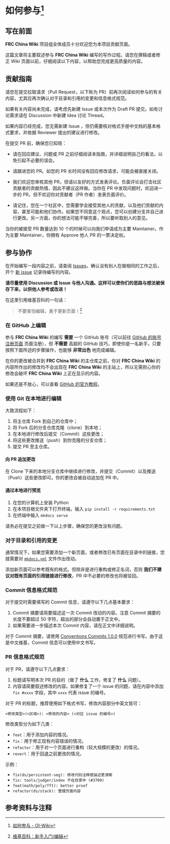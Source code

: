 # 如何参与[^ref1]

## 写在前面

**FRC China Wiki** 项目组全体成员十分欢迎您为本项目贡献页面。

这篇文章将主要叙述参与 **FRC China Wiki** 编写的写作过程。请您在撰稿或者修正 Wiki 页面以前，仔细阅读以下内容，以帮助您完成更高质量的内容。

## 贡献指南

请您在提交拉取请求（Pull Request，以下称为 PR）前再次阅读如何参与的有关内容，尤其应再次确认对于目录和引用的变更和信息格式规范。

如果有关内容尚未完成，请考虑先新建 Issue 或本次作为 Draft PR 提交。如有讨论需求请在 Discussion 中新建 Idea 讨论 Thread。

如果内容已经完成，您无需新建 Issue ，但仍需要核对格式手册中文档的基本格式要求，并依据 Reviewer 提出的建议进行修改。

在提交 PR 前，确保您已知晓：

- 请在回应建议、问题或 PR 之前仔细阅读本指南，并详细说明自己的看法，以免引起不必要的误会。

- 请跟进您的 PR。如您的 PR 长时间没有回应修改请求，可能会被直接关闭。

- 我们欢迎您审核其他 PR，但请以友好的方式发表评论。负面评论会打击社区贡献者的贡献热情，因此不建议这样做。当你在 PR 中发现问题时，欢迎进一步的 PR，但不欢迎你对贡献者（PR 作者）发表负面评价。

- 请记住，您在一个社区中，您需要学会接受其他人的贡献，以及他们贡献的内容，甚至可能和他们协作。如果您不同意这个观点，您可以创建分支并自己进行更改。另一方面，你的想法可能不够完善，所以要听取别人的意见。

当你的被接受 PR 数量达到 10 个的时候可以向我们申请成为主要 Maintainer。作为主要 Maintainer，你拥有 Approve 他人 PR 的一票决定权。

## 参与协作

在开始编写一段内容之前，请查阅 [Issues](https://github.com/FRC-China/FRC-wiki/issues)，确认没有别人在做相同的工作之后，开个 [新 issue](https://github.com/FRC-China/FRC-wiki/issues/new) 记录待编写的内容。

**请尽量使用 Discussion 或 Issue 与他人沟通。这样可以使你们的思路与想法被保存下来，以供他人参考或改进！**

在这里引用维基百科的一句话：

> 不要害怕编辑，勇于更新页面！[^ref2]

### 在 GitHub 上编辑

参与 **FRC China Wiki** 的编写 **需要** 一个 GitHub 账号（可以前往 [GitHub 的账号注册页面](https://github.com/signup) 页面注册），但 **不需要** 高超的 GitHub 技巧，即使你是一名新手，只要按照下面所述的步骤操作，也能够 **非常出色** 地完成编辑。

在你的更改被合并到 **FRC China Wiki** 的主仓库之前，你对 **FRC China Wiki** 的内容所作出的修改均不会出现在 **FRC China Wiki** 的主站上，所以无需担心你的修改会破坏 **FRC China Wiki** 上正在显示的内容。
    
如果还是不放心，可以查看 [GitHub 的官方教程](https://skills.github.com/)。

### 使用 Git 在本地进行编辑

大致流程如下：

1.  将主仓库 Fork 到自己的仓库中；
2.  将 Fork 后的分支仓库克隆（clone）到本地；
3.  在本地进行修改后提交（Commit）这些更改；
4.  将这些更改推送（push）到你克隆的分支仓库；
5.  提交 PR 至主仓库。

#### 向 PR 追加更改

在 Clone 下来的本地分支仓库中继续进行修改，并提交（Commit）以及推送（Push）这些更改即可。你的更改会被自动追加在 PR 中。

#### 通过本地进行预览

1. 在您的计算机上安装 Python
2. 在本项目根文件夹下打开终端，输入 `pip install -r requirements.txt`
3. 在终端中输入 `mkdocs serve`

请务必在提交之前做一下以上步骤，确保您的更改没有问题。

### 对于目录和引用的变更

通常情况下，如果您需要添加一个新页面，或者修改已有页面在目录中的链接，您就需要对 [`mkdocs.yml`](https://github.com/FRC-China/FRC-Wiki/blob/main/mkdocs.yml) 文件作出改动。

添加新页面可以参考既有的格式。但除非是进行重构或修正名词，否则 **我们不建议对既有页面的引用链接进行修改**，PR 中不必要的修改也将被驳回。

### Commit 信息格式规范

对于提交时需要填写的 Commit 信息，请遵守以下几点基本要求：

1.  Commit 摘要请简要描述这一次 Commit 改动的内容。注意 Commit 摘要的长度不要超过 50 字符，超出的部分会自动置于正文中。
2.  如果需要进一步描述本次 Commit 内容，请在正文中详细说明。

对于 Commit 摘要，请使用 [Conventions Commits 1.0.0](https://www.conventionalcommits.org/zh-hans/v1.0.0/) 规范进行书写。由于这是中文维基，Commit 信息可以使用中文书写。

### PR 信息格式规范

对于 PR，请遵守以下几点要求：

1.  标题请写明本次 PR 的目的（做了 **什么** 工作，修复了 **什么** 问题）。
2.  内容请简要叙述修改的内容。如果修复了一个 issue 的问题，请在内容中添加 `fix #xxxx` 字段，其中 `xxxx` 代表 issue 的编号。

对于 PR 的标题，推荐使用如下格式书写，修改内容部分中英文皆可：

```text
<修改类型>(<区域>): <修改的内容> (<对应 issue 的编号>)
```

修改类型分为如下几类：

-   `feat`：用于添加内容的情况。
-   `fix`：用于修正现有内容错误的情况。
-   `refactor`：用于对一个页面进行重构（较大规模的更改）的情况。
-   `revert`：用于回退之前更改的情况。

示例：

-   `fix(ds/persistent-seg): 修改代码注释使描述更清晰`
-   `fix: tools/judger/index 不在目录中 (#3709)`
-   `feat(math/poly/fft): better proof`
-   `refactor(ds/stack): 整理页面内容`

## 参考资料与注释

[^ref1]: [如何参与 - OI-Wiki](https://oi-wiki.org/intro/htc/)

[^ref2]: [维基百科：新手入门/编辑](https://zh.wikipedia.org/wiki/Wikipedia:%E6%96%B0%E6%89%8B%E5%85%A5%E9%96%80/%E7%B7%A8%E8%BC%AF)